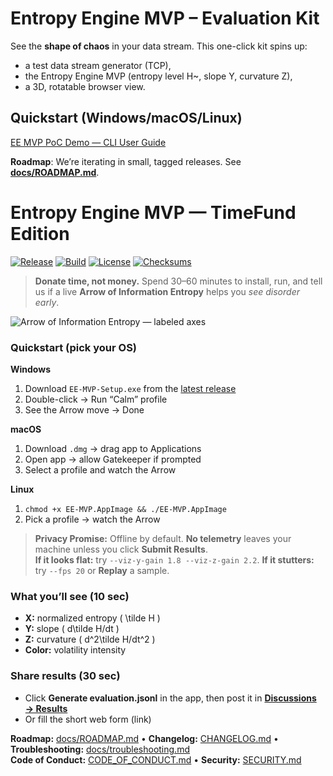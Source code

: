 # Entropy Engine MVP – Evaluation Kit

See the **shape of chaos** in your data stream. This one-click kit spins up:
- a test data stream generator (TCP),
- the Entropy Engine MVP (entropy level H~, slope Y, curvature Z),
- a 3D, rotatable browser view.

## Quickstart (Windows/macOS/Linux)

[EE MVP PoC Demo — CLI User Guide](docs/CLI_GUIDE.md)

**Roadmap**: We’re iterating in small, tagged releases. See **[docs/ROADMAP.md](docs/ROADMAP.md)**.

# Entropy Engine MVP — TimeFund Edition

[![Release](https://img.shields.io/github/v/release/OWNER/REPO?label=release)](https://github.com/OWNER/REPO/releases)
[![Build](https://img.shields.io/github/actions/workflow/status/OWNER/REPO/ci.yml?label=ci)](https://github.com/OWNER/REPO/actions)
[![License](https://img.shields.io/badge/license-MIT-green.svg)](LICENSE)
[![Checksums](https://img.shields.io/badge/download-checksums-blue)](https://github.com/OWNER/REPO/releases/latest)

> **Donate time, not money.** Spend 30–60 minutes to install, run, and tell us if a live **Arrow of Information Entropy** helps you *see disorder early*.

![Arrow of Information Entropy — labeled axes](docs/img/arrow-hero.gif)

### Quickstart (pick your OS)

**Windows**  
1. Download `EE-MVP-Setup.exe` from the [latest release](https://github.com/OWNER/REPO/releases/latest)  
2. Double-click → Run “Calm” profile  
3. See the Arrow move → Done

**macOS**  
1. Download `.dmg` → drag app to Applications  
2. Open app → allow Gatekeeper if prompted  
3. Select a profile and watch the Arrow

**Linux**  
1. `chmod +x EE-MVP.AppImage && ./EE-MVP.AppImage`  
2. Pick a profile → watch the Arrow

> **Privacy Promise:** Offline by default. **No telemetry** leaves your machine unless you click **Submit Results**.  
> **If it looks flat:** try `--viz-y-gain 1.8 --viz-z-gain 2.2`. **If it stutters:** try `--fps 20` or **Replay** a sample.

### What you’ll see (10 sec)
- **X:** normalized entropy \( \tilde H \)  
- **Y:** slope \( d\tilde H/dt \)  
- **Z:** curvature \( d^2\tilde H/dt^2 \)  
- **Color:** volatility intensity

### Share results (30 sec)
- Click **Generate evaluation.jsonl** in the app, then post it in **[Discussions → Results](https://github.com/OWNER/REPO/discussions/new?category=results)**  
- Or fill the short web form (link)

**Roadmap:** [docs/ROADMAP.md](docs/ROADMAP.md) • **Changelog:** [CHANGELOG.md](CHANGELOG.md) • **Troubleshooting:** [docs/troubleshooting.md](docs/troubleshooting.md)  
**Code of Conduct:** [CODE_OF_CONDUCT.md](CODE_OF_CONDUCT.md) • **Security:** [SECURITY.md](SECURITY.md)
